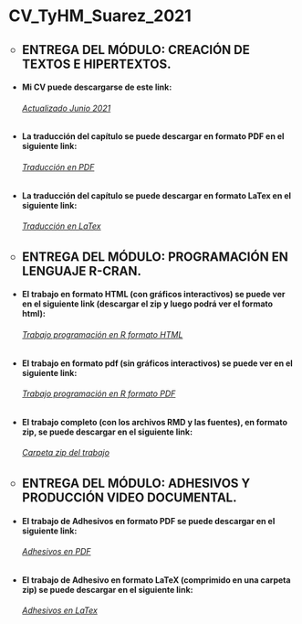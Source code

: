 # CV_TyHM_Suarez_2021
<ul>
<H2><li type="circle">ENTREGA DEL MÓDULO: CREACIÓN DE TEXTOS E HIPERTEXTOS.</li></H2>
    <p>
    <H4><li type="disc">Mi CV puede descargarse de este link:</li></H4>
    <p>
    <H6><a href="https://github.com/Lautaro1418/CV_TyHM_Suarez_2021/blob/e4b7ed1bccb2c0796ae0c80af5ae511cb8f3574c/CV%20Suarez.zip"> Actualizado Junio 2021 </a></H6>
    <p>
    <H4><li type="disc">La traducción del capítulo se puede descargar en formato PDF en el siguiente link:</li></H4>
    <p>
    <H6><a href="https://github.com/Lautaro1418/CV_TyHM_Suarez_2021/blob/051208995edb3cd83a7fefa9c53a72ff336773c7/Traduccion.pdf"> Traducción en PDF </a></H6> 
    <p>
    <H4><li type="disc">La traducción del capítulo se puede descargar en formato LaTex en el siguiente link:</li></H4>
    <p>
    <H6><a href="https://github.com/Lautaro1418/CV_TyHM_Suarez_2021/blob/051208995edb3cd83a7fefa9c53a72ff336773c7/Traducci%C3%B3n.zip"> Traducción en LaTex </a></H6>
    <p>

<H2><li type="circle">ENTREGA DEL MÓDULO: PROGRAMACIÓN EN LENGUAJE R-CRAN.</li></H2>
    <p>
    <H4><li type="disc">El trabajo en formato HTML (con gráficos interactivos) se puede ver en el siguiente link (descargar el zip y luego podrá ver el formato html):</li></H4>
    <p>
    <H6><a href="https://github.com/Lautaro1418/CV_TyHM_Suarez_2021/blob/089d82a7bd9f70ebe0d91d669ec651818b76d586/Programacion-en-R-html.zip"> Trabajo programación en R formato HTML </a></H6>
    <p>
    <H4><li type="disc">El trabajo en formato pdf (sin gráficos interactivos) se puede ver en el siguiente link:</li></H4>
    <p>
    <H6><a href="https://github.com/Lautaro1418/CV_TyHM_Suarez_2021/blob/5fc35fdbd22c660fcab125901e5ca3d2541e3a57/Programacion-en-R-pdf.pdf"> Trabajo programación en R formato PDF </a></H6>
    <p>
    <H4><li type="disc">El trabajo completo (con los archivos RMD y las fuentes), en formato zip, se puede descargar en el siguiente link:</li></H4>
    <p>
    <H6><a href="https://github.com/Lautaro1418/CV_TyHM_Suarez_2021/blob/5fc35fdbd22c660fcab125901e5ca3d2541e3a57/Programacion%20en%20R.zip"> Carpeta zip del trabajo </a></H6>
<H2><li type="circle">ENTREGA DEL MÓDULO: ADHESIVOS Y PRODUCCIÓN VIDEO DOCUMENTAL.</li></H2>
    <p>
    <H4><li type="disc">El trabajo de Adhesivos en formato PDF se puede descargar en el siguiente link:</li></H4>
    <p>
    <H6><a href="https://github.com/Lautaro1418/CV_TyHM_Suarez_2021/blob/d6a969c3d0feca47e07b3455cdd48c97d3a44ad0/Adhesivos.pdf"> Adhesivos en PDF </a></H6>
    <p>
    <H4><li type="disc">El trabajo de Adhesivo en formato LaTeX (comprimido en una carpeta zip) se puede descargar en el siguiente link:</li></H4>
    <p>
    <H6><a href="https://github.com/Lautaro1418/CV_TyHM_Suarez_2021/blob/d6a969c3d0feca47e07b3455cdd48c97d3a44ad0/Adhesivos.zip"> Adhesivos en LaTex </a></H6>
<ul>
